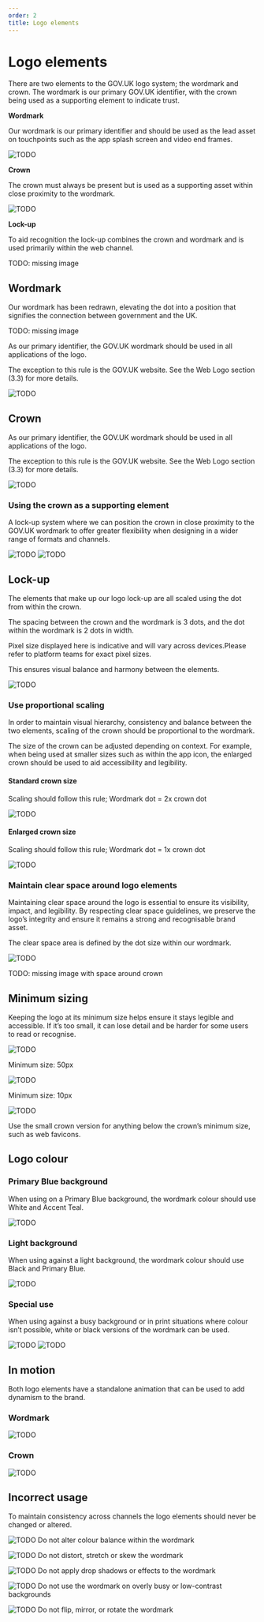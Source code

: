 ```yaml
---
order: 2
title: Logo elements
---
```


# Logo elements

There are two elements to the GOV.UK logo system; the wordmark and crown. The wordmark is our primary GOV.UK identifier, with the crown being used as a supporting element to indicate trust.

<!--
Not sure how the next section can be made a heading if the same heading is following very soon after.
Maybe it should just be a figcaption?
Or can it be restructured that e.g. everything 'Wordmark' comes under one single heading?
-->

**Wordmark**

Our wordmark is our primary identifier and should be used as the lead asset on touchpoints such as the app splash screen and video end frames.

![TODO](./wordmark.svg)

**Crown**

The crown must always be present but is used as a supporting asset within close proximity to the wordmark.

![TODO](./crown.svg)

**Lock-up**

To aid recognition the lock-up combines the crown and wordmark and is used primarily within the web channel.

TODO: missing image


## Wordmark

Our wordmark has been redrawn, elevating the dot into a position that signifies the connection between government and the UK.

TODO: missing image


As our primary identifier, the GOV.UK wordmark should be used in all applications of the logo.

The exception to this rule is the GOV.UK website. See the Web Logo section (3.3) for more details.

![TODO](./wordmark.svg)


## Crown

As our primary identifier, the GOV.UK wordmark should be used in all applications of the logo.

The exception to this rule is the GOV.UK website. See the Web Logo section (3.3)  for more details.

![TODO](./crown.svg)


### Using the crown as a supporting element

A lock-up system where we can position the crown in close proximity to the GOV.UK wordmark to offer greater flexibility when designing in a wider range of formats and channels.

![TODO](./crown-support-desktop.svg)
![TODO](./crown-support-mobile.svg)


## Lock-up

The elements that make up our logo lock-up are all scaled using the dot from within the crown.

The spacing between the crown and the wordmark is 3 dots, and the dot within the wordmark is 2 dots in width.

Pixel size displayed here is indicative and will vary across devices.Please refer to platform teams for exact pixel sizes.

This ensures visual balance and harmony between the elements.

![TODO](./lockup-detail.svg)


### Use proportional scaling

In order to maintain visual hierarchy, consistency and balance between the two elements, scaling of the crown should be proportional to the wordmark.

The size of the crown can be adjusted depending on context. For example, when being used at smaller sizes such as within the app icon, the enlarged crown should be used to aid accessibility and legibility.

#### Standard crown size
Scaling should follow this rule;
Wordmark dot = 2x crown dot

![TODO](./propotional-scaling-desktop.svg)

#### Enlarged crown size
Scaling should follow this rule;
Wordmark dot = 1x crown dot

![TODO](./propotional-scaling-mobile.svg)


### Maintain clear space around logo elements

Maintaining clear space around the logo is essential to ensure its visibility, impact, and legibility. By respecting clear space guidelines, we preserve the logo’s integrity and ensure it remains a strong and recognisable brand asset.

The clear space area is defined by the dot size within our wordmark.

![TODO](./space-around-wordmark.svg)

TODO: missing image with space around crown


## Minimum sizing

Keeping the logo at its minimum size helps ensure it stays legible and accessible. If it’s too small, it can lose detail and be harder for some users to read or recognise.

<!-- TODO: suggest adding the arrow to the image -->

![TODO](./wordmark.svg)

Minimum size:
50px

![TODO](./crown.svg)

Minimum size:
10px

![TODO](./crown-favicon.svg)

Use the small crown version for anything below the crown’s minimum size, such as web favicons.


## Logo colour

### Primary Blue background

When using on a Primary Blue background, the wordmark colour should use White and Accent Teal.

![TODO](./logo-primary.svg)

### Light background

When using against a light background, the wordmark colour should use Black and Primary Blue.

![TODO](./logo-light.svg)

### Special use

When using against a busy background or in print situations where colour isn’t possible, white or black versions of the wordmark can be used.

![TODO](./logo-special-dark.png)
![TODO](./logo-special-light.svg)

<!-- TODO: the logo-special-dark needs to be extracted as an SVG -->


## In motion

Both logo elements have a standalone animation that can be used to add dynamism to the brand.

### Wordmark

![TODO](./wordmark-motion.gif)

### Crown

![TODO](./crown-motion.gif)


## Incorrect usage

<!-- Note: Calvin's notes said:
> Moved to chapter page "Logo system"
But I didn't understand where exactly. -->

To maintain consistency across channels the logo elements should never be changed or altered.

![TODO](./incorrect-altered-colours.png)
Do not alter colour balance within the wordmark

![TODO](./incorrect-squashed.png)
Do not distort, stretch or skew the wordmark

![TODO](./incorrect-effects.png)
Do not apply drop shadows or effects to the wordmark

![TODO](./incorrect-busy.png)
Do not use the wordmark on overly busy or low-contrast backgrounds

![TODO](./incorrect-mirrored.png)
Do not flip, mirror, or rotate the wordmark

